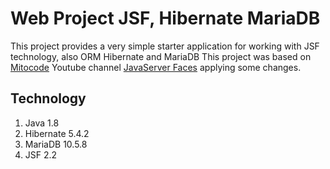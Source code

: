 # Web Project JSF, Hibernate MariaDB

This project provides a very simple starter application for working with JSF technology, also ORM Hibernate and MariaDB
This project was based on [Mitocode](https://www.youtube.com/c/MitoCode) Youtube channel 
[JavaServer Faces](https://www.youtube.com/playlist?list=PLvimn1Ins-41sC9i3XpIniGbo4Msnxam6)
applying some changes.

## Technology
1. Java 1.8
1. Hibernate 5.4.2
1. MariaDB 10.5.8
1. JSF 2.2
